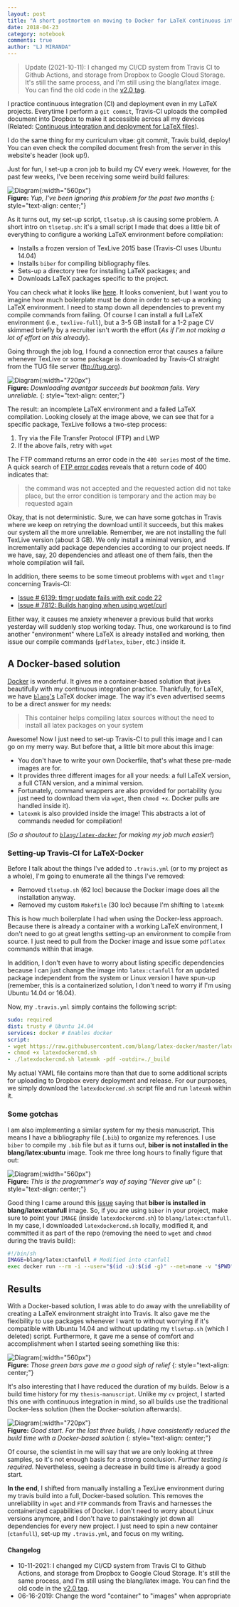 ```yaml
---
layout: post
title: "A short postmortem on moving to Docker for LaTeX continuous integration"
date: 2018-04-23
category: notebook
comments: true
author: "LJ MIRANDA"
---
```


> Update (2021-10-11): I changed my CI/CD system from Travis CI to Github
> Actions, and storage from Dropbox to Google Cloud Storage. It's still the
> same process, and I'm still using the blang/latex image. You can find the old
> code in the [v2.0 tag](https://github.com/ljvmiranda921/cv/releases/tag/v2.0).


I practice continuous integration (CI) and deployment even in my LaTeX
projects. Everytime I perform a `git commit`, Travis-CI uploads the
compiled document into Dropbox to make it accessible across all my devices
(Related: [Continuous integration and deployment for LaTeX
files](https://ljvmiranda921.github.io/notebook/2018/02/04/continuous-integration-for-latex/)).

I do the same thing for my curriculum vitae: git commit, Travis build,
deploy! You can even check the compiled document fresh from the server in this
website's header (look up!). 

Just for fun, I set-up a cron job to build my CV every week. However, for the
past few weeks, I've been receiving some weird build failures:

![Diagram](/assets/png/tuts/build_failures.png){:width="560px"}  
__Figure:__ _Yup, I've been ignoring this problem for the past two months_
{: style="text-align: center;"}

As it turns out, my set-up script, `tlsetup.sh` is causing some problem. A
short intro on `tlsetup.sh`: it's a small script I made that does a little
bit of everything to configure a working LaTeX environment before
compilation:

- Installs a frozen version of TexLive 2015 base (Travis-CI uses Ubuntu 14.04)
- Installs `biber` for compiling bibliography files.
- Sets-up a directory tree for installing LaTeX packages; and
- Downloads LaTeX packages specific to the project.

You can check what it looks like
[here](https://gist.github.com/ljvmiranda921/6055d03dc264bfca0ea8c421ec6a2b41#file-tlsetup-sh).
It looks convenient, but I want you to imagine how much boilerplate must be
done in order to set-up a working LaTeX environment. I need to stamp down all
dependencies to prevent my compile commands from failing. Of course I can
install a full LaTeX environment (i.e., `texlive-full`), but a 3-5 GB install
for a 1-2 page CV skimmed briefly by a recruiter isn't worth the
effort (_As if I'm not making a lot of effort on this already_).

Going through the job log, I found a connection error that causes a
failure whenever TexLive or some package is downloaded by Travis-CI straight
from the TUG file server (ftp://tug.org).

![Diagram](/assets/png/tuts/joblogs.png){:width="720px"}  
__Figure:__ _Downloading avantgar succeeds but bookman fails. Very unreliable._
{: style="text-align: center;"}

The result: an incomplete LaTeX environment and a failed LaTeX compilation.
Looking closely at the image above, we can see that for a specific package,
TexLive follows a two-step process:

1. Try via the File Transfer Protocol (FTP) and LWP
2. If the above fails, retry with `wget`

The FTP command returns an error code in the `400 series` most of the time. A
quick search of [FTP error
codes](https://en.wikipedia.org/wiki/List_of_FTP_server_return_codes) reveals
that a return code of 400 indicates that: 

> the command was not accepted and the
requested action did not take place, but the error condition is temporary and
the action may be requested again

Okay, that is not deterministic. Sure, we can have some gotchas in Travis
where we keep on retrying the download until it succeeds, but this makes our
system all the more unreliable. Remember, we are not installing the full
TexLive version (about 3 GB). We only install a minimal version, and
incrementally add package dependencies according to our project needs. If
we have, say, 20 dependencies and atleast one of them fails, then the whole
compilation will fail. 

In addition, there seems to be some timeout problems with `wget` and `tlmgr`
concerning Travis-CI:

- [Issue # 6139: tlmgr update fails with exit code 22](https://github.com/travis-ci/travis-ci/issues/6139)
- [Issue # 7812: Builds hanging when using wget/curl](https://github.com/travis-ci/travis-ci/issues/7812) 

Either way, it causes me anxiety whenever a previous build that works
yesterday will suddenly stop working today. Thus, one workaround is to
find another "environment" where LaTeX is already installed and working, then issue our
compile commands (`pdflatex`, `biber`, etc.) inside it.

## A Docker-based solution

[Docker](https://www.docker.com/) is wonderful. It gives me a container-based
solution that jives beautifully with my continuous integration practice.
Thankfully, for LaTeX, we have
[`blang`'s](https://github.com/blang/latex-docker) LaTeX docker image.
The way it's even advertised seems to be a direct answer for my needs:

> This container helps compiling latex sources without the need to install
all latex packages on your system

Awesome! Now I just need to set-up Travis-CI to pull this image and
I can go on my merry way. But before that, a little bit more about this image:

- You don't have to write your own Dockerfile, that's what these pre-made
images are for.
- It provides three different images for all your needs: a full LaTeX version,
a full CTAN version, and a minimal version.
- Fortunately, command wrappers are also provided for portability (you just need to
download them via `wget`, then `chmod +x`. Docker pulls are handled inside it).
- `latexmk` is also provided inside the image! This abstracts a lot of
commands needed for compilation!

(_So a shoutout to
[`blang/latex-docker`](https://github.com/blang/latex-docker) for making my
job much easier!_)

### Setting-up Travis-CI for LaTeX-Docker

Before I talk about the things I've added to `.travis.yml` (or to my project
as a whole), I'm going to enumerate all the things I've removed:
- Removed `tlsetup.sh` (62 loc) because the Docker image does all the installation anyway.
- Removed my custom `Makefile` (30 loc) because I'm shifting to `latexmk`

This is how much boilerplate I had when using the Docker-less approach.
Because there is already a container with a working LaTeX environment, I
don't need to go at great lengths setting-up an environment to compile
from source. I just need to pull from the Docker image and issue some
`pdflatex` commands within that image.

In addition, I don't even have to worry about listing specific dependencies
because I can just change the image into `latex:ctanfull` for an updated package
independent from the system or Linux version I have spun-up (remember, this is
a containerized solution, I don't need to worry if I'm using Ubuntu 14.04 or
16.04).

Now, my `.travis.yml` simply contains the following script:

```yml
sudo: required
dist: trusty # Ubuntu 14.04
services: docker # Enables docker
script:
- wget https://raw.githubusercontent.com/blang/latex-docker/master/latexdockercmd.sh
- chmod +x latexdockercmd.sh
- ./latexdockercmd.sh latexmk -pdf -outdir=./_build
```

My actual YAML file contains more than that due to some additional
scripts for uploading to Dropbox every deployment and release. For
our purposes, we simply download the `latexdockercmd.sh` script file and
run `latexmk` within it.

### Some gotchas

I am also implementing a similar system for my thesis manuscript. This means
I have a bibliography file (`.bib`) to organize my references. I use `biber`
to compile my `.bib` file but as it turns out, **biber is not installed in
the blang/latex:ubuntu** image. Took me three long hours to finally figure
that out:

![Diagram](/assets/png/tuts/threehours.png){:width="560px"}  
__Figure:__ _This is the programmer's way of saying "Never give up"_
{: style="text-align: center;"}

Good thing I came around this
[issue](https://github.com/blang/latex-docker/issues/10) saying that **biber
is installed in blang/latex:ctanfull** image. So, if you are using `biber` in
your project, make sure to point your `IMAGE` (inside `latexdockercmd.sh`) to
`blang/latex:ctanfull`. In my case, I downloaded `latexdockercmd.sh` locally,
modified it, and committed it as part of the repo (removing the need to `wget` and
`chmod` during the travis build):

```sh
#!/bin/sh
IMAGE=blang/latex:ctanfull # Modified into ctanfull
exec docker run --rm -i --user="$(id -u):$(id -g)" --net=none -v "$PWD":/data "$IMAGE" "$@"
```

## Results

With a Docker-based solution, I was able to do away with the unreliability
of creating a LaTeX environment straight into Travis. It also gave me the
flexibility to use packages whenever I want to without worrying if it's
compatible with Ubuntu 14.04 and without updating my `tlsetup.sh` (which I
deleted) script. Furthermore, it gave me a sense of comfort and
accomplishment when I started seeing something like this:

![Diagram](/assets/png/tuts/results1.png){:width="560px"}  
__Figure:__ _Those green bars gave me a good sigh of relief_
{: style="text-align: center;"}

It's also interesting that I have reduced the duration of my builds. Below is
a build time history for my `thesis-manuscript`. Unlike my `cv` project, I
started this one with continuous integration in mind, so all builds use the
traditional Docker-less solution (then the Docker-solution afterwards).

![Diagram](/assets/png/tuts/build_times.png){:width="720px"}  
__Figure:__ _Good start. For the last three builds, I have consistently reduced the build time with a Docker-based solution_
{: style="text-align: center;"}

Of course, the scientist in me will say that we are only looking at three
samples, so it's not enough basis for a strong conclusion. _Further testing
is required._ Nevertheless, seeing a decrease in build time is already a good
start.

**In the end**, I shifted from manually installing a TexLive environment
during my travis build into a full, Docker-based solution. This removes the
unreliability in `wget` and `FTP` commands from Travis and harnesses the
containerized capabilities of Docker. I don't need to worry about Linux
versions anymore, and I don't have to painstakingly jot down all dependencies
for every new project. I just need to spin a new container (`ctanfull`),
set-up my `.travis.yml`, and focus on my writing.

#### Changelog

- 10-11-2021: I changed my CI/CD system from Travis CI to Github Actions, and storage from Dropbox to Google Cloud Storage. It's still the same process, and I'm still using the blang/latex image. You can find the old code in the [v2.0 tag](https://github.com/ljvmiranda921/cv/releases/tag/v2.0).
- 06-16-2019: Change the word "container" to "images" when appropriate

